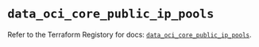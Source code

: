 # `data_oci_core_public_ip_pools`

Refer to the Terraform Registory for docs: [`data_oci_core_public_ip_pools`](https://registry.terraform.io/providers/oracle/oci/6.18.0/docs/data-sources/core_public_ip_pools).
